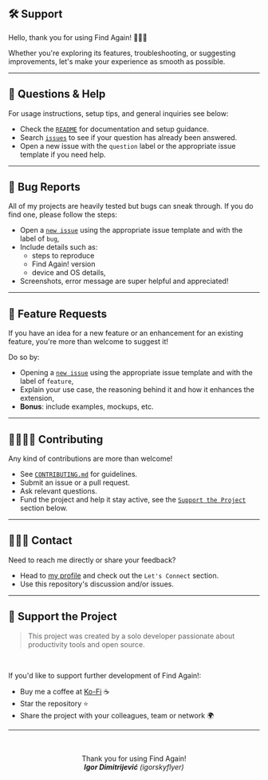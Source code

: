 ## 🛠️ Support

Hello, thank you for using Find Again! 🙋🏻‍♂️  

Whether you're exploring its features, troubleshooting, or suggesting improvements, let's make your experience as smooth as possible.

---

## 💬 Questions & Help

For usage instructions, setup tips, and general inquiries see below:

- Check the [`README`](https://github.com/igorskyflyer/vscode-find-again/blob/main/README.md) for documentation and setup guidance.
- Search [`issues`](https://github.com/igorskyflyer/vscode-find-again/issues) to see if your question has already been answered.
- Open a new issue with the `question` label or the appropriate issue template if you need help.

---

## 🐛 Bug Reports

All of my projects are heavily tested but bugs can sneak through. If you do find one, please follow the steps:
- Open a [`new issue`](https://github.com/igorskyflyer/vscode-find-again/issues) using the appropriate issue template and with the label of `bug`,
- Include details such as:
   - steps to reproduce
   - Find Again! version
   - device and OS details,
- Screenshots, error message are super helpful and appreciated!

---

## 🚀 Feature Requests

If you have an idea for a new feature or an enhancement for an existing feature, you're more than welcome to suggest it!  

Do so by:
- Opening a [`new issue`](https://github.com/igorskyflyer/vscode-find-again/issues) using the appropriate issue template and with the label of `feature`,
- Explain your use case, the reasoning behind it and how it enhances the extension,
- **Bonus**: include examples, mockups, etc.

---

## 🫱🏼‍🫲🏼 Contributing

Any kind of contributions are more than welcome!  

- See [`CONTRIBUTING.md`](https://github.com/igorskyflyer/vscode-find-again/blob/main/CONTRIBUTING.md) for guidelines.
- Submit an issue or a pull request.
- Ask relevant questions.
- Fund the project and help it stay active, see the [`Support the Project`](#-support-the-project) section below.

---

## 🙋🏻‍♂️ Contact

Need to reach me directly or share your feedback?  

- Head to [my profile](https://github.com/igorskyflyer#--%EF%B8%8F-lets-connect-) and check out the `Let's Connect` section.
- Use this repository's discussion and/or issues.

---

## 💖 Support the Project

> This project was created by a solo developer passionate about productivity tools and open source.

<br>

If you'd like to support further development of Find Again!:
- Buy me a coffee at [Ko-Fi](https://ko-fi.com/igorskyflyer) ☕
- Star the repository ⭐
- Share the project with your colleagues, team or network 🌍

---

<br>
<br>

<div align="center">
  Thank you for using Find Again!
  <br>
  <em><strong>Igor Dimitrijević</strong> (igorskyflyer)</em>
</div>
